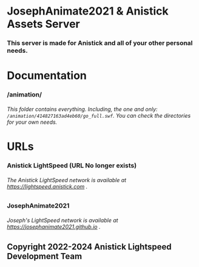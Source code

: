# JosephAnimate2021 & Anistick Assets Server
### This server is made for Anistick and all of your other personal needs.
# Documentation
### /animation/
###### This folder contains everything. Including, the one and only: `/animation/414827163ad4eb60/go_full.swf`. You can check the directories for your own needs.
# URLs
### Anistick LightSpeed (URL No longer exists)
###### The Anistick LightSpeed network is available at https://lightspeed.anistick.com .
### JosephAnimate2021
###### Joseph's LightSpeed network is available at https://josephanimate2021.github.io .

## Copyright 2022-2024 Anistick Lightspeed Development Team

